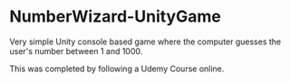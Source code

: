 # NumberWizard-UnityGame  
Very simple Unity console based game where the computer guesses the user's number between 1 and 1000.  
  
This was completed by following a Udemy Course online. 
